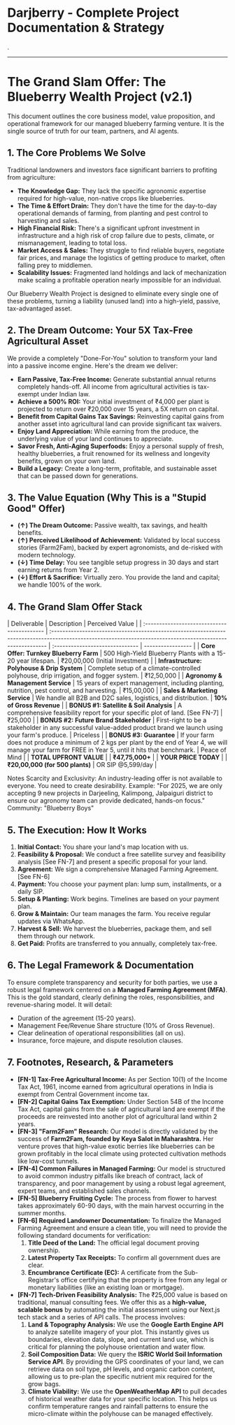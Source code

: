 # Darjberry - Complete Project Documentation & Strategy

.

---

# The Grand Slam Offer: The Blueberry Wealth Project (v2.1)

This document outlines the core business model, value proposition, and operational framework for our managed blueberry farming venture. It is the single source of truth for our team, partners, and AI agents.

## 1. The Core Problems We Solve

Traditional landowners and investors face significant barriers to profiting from agriculture:

- **The Knowledge Gap:** They lack the specific agronomic expertise required for high-value, non-native crops like blueberries.
- **The Time & Effort Drain:** They don't have the time for the day-to-day operational demands of farming, from planting and pest control to harvesting and sales.
- **High Financial Risk:** There's a significant upfront investment in infrastructure and a high risk of crop failure due to pests, climate, or mismanagement, leading to total loss.
- **Market Access & Sales:** They struggle to find reliable buyers, negotiate fair prices, and manage the logistics of getting produce to market, often falling prey to middlemen.
- **Scalability Issues:** Fragmented land holdings and lack of mechanization make scaling a profitable operation nearly impossible for an individual.

Our Blueberry Wealth Project is designed to eliminate every single one of these problems, turning a liability (unused land) into a high-yield, passive, tax-advantaged asset.

## 2. The Dream Outcome: Your 5X Tax-Free Agricultural Asset

We provide a completely "Done-For-You" solution to transform your land into a passive income engine. Here's the dream we deliver:

- **Earn Passive, Tax-Free Income:** Generate substantial annual returns completely hands-off. All income from agricultural activities is tax-exempt under Indian law.
- **Achieve a 500% ROI:** Your initial investment of ₹4,000 per plant is projected to return over ₹20,000 over 15 years, a 5X return on capital.
- **Benefit from Capital Gains Tax Savings:** Reinvesting capital gains from another asset into agricultural land can provide significant tax waivers.
- **Enjoy Land Appreciation:** While earning from the produce, the underlying value of your land continues to appreciate.
- **Savor Fresh, Anti-Aging Superfoods:** Enjoy a personal supply of fresh, healthy blueberries, a fruit renowned for its wellness and longevity benefits, grown on your own land.
- **Build a Legacy:** Create a long-term, profitable, and sustainable asset that can be passed down for generations.

## 3. The Value Equation (Why This is a "Stupid Good" Offer)

- **(↑) The Dream Outcome:** Passive wealth, tax savings, and health benefits.
- **(↑) Perceived Likelihood of Achievement:** Validated by local success stories (Farm2Fam), backed by expert agronomists, and de-risked with modern technology.
- **(↓) Time Delay:** You see tangible setup progress in 30 days and start earning returns from Year 2.
- **(↓) Effort & Sacrifice:** Virtually zero. You provide the land and capital; we handle 100% of the work.

## 4. The Grand Slam Offer Stack

| Deliverable                                 | Description                                                                                                                                                 | Perceived Value                 |
| :------------------------------------------ | :---------------------------------------------------------------------------------------------------------------------------------------------------------- | :------------------------------ | ----------------- |
| **Core Offer: Turnkey Blueberry Farm**      | 500 High-Yield Blueberry Plants with a 15-20 year lifespan.                                                                                                 | ₹20,00,000 (Initial Investment) |
| **Infrastructure: Polyhouse & Drip System** | Complete setup of a climate-controlled polyhouse, drip irrigation, and fogger system.                                                                       | ₹12,50,000                      |
| **Agronomy & Management Service**           | 15 years of expert management, including planting, nutrition, pest control, and harvesting.                                                                 | ₹15,00,000                      |
| **Sales & Marketing Service**               | We handle all B2B and D2C sales, logistics, and distribution.                                                                                               | **10% of Gross Revenue**        |
| **BONUS #1: Satellite & Soil Analysis**     | A comprehensive feasibility report for your specific plot of land. [See FN-7]                                                                               | ₹25,000                         |
| **BONUS #2: Future Brand Stakeholder**      | First-right to be a stakeholder in any successful value-added product brand we launch using your farm's produce.                                            | Priceless                       |
| **BONUS #3: Guarantee**                     | If your farm does not produce a minimum of 2 kgs per plant by the end of Year 4, we will manage your farm for FREE in Year 5, until it hits that benchmark. | Peace of Mind                   |
| **TOTAL UPFRONT VALUE**                     |                                                                                                                                                             | **₹47,75,000+**                 |
| **YOUR PRICE TODAY**                        |                                                                                                                                                             | **₹20,00,000 (for 500 plants)** | OR SIP @5,599/day |

Notes
Scarcity and Exclusivity: An industry-leading offer is not available to everyone. You need to create desirability.
Example: "For 2025, we are only accepting 9 new projects in Darjeeling, Kalimpong, Jalpaiguri district to ensure our agronomy team can provide dedicated, hands-on focus."
Community: "Blueberry Boys"

## 5. The Execution: How It Works

1.  **Initial Contact:** You share your land's map location with us.
2.  **Feasibility & Proposal:** We conduct a free satellite survey and feasibility analysis [See FN-7] and present a specific proposal for your land.
3.  **Agreement:** We sign a comprehensive Managed Farming Agreement. [See FN-6]
4.  **Payment:** You choose your payment plan: lump sum, installments, or a daily SIP.
5.  **Setup & Planting:** Work begins. Timelines are based on your payment plan.
6.  **Grow & Maintain:** Our team manages the farm. You receive regular updates via WhatsApp.
7.  **Harvest & Sell:** We harvest the blueberries, package them, and sell them through our network.
8.  **Get Paid:** Profits are transferred to you annually, completely tax-free.

## 6. The Legal Framework & Documentation

To ensure complete transparency and security for both parties, we use a robust legal framework centered on a **Managed Farming Agreement (MFA)**. This is the gold standard, clearly defining the roles, responsibilities, and revenue-sharing model. It will detail:

- Duration of the agreement (15-20 years).
- Management Fee/Revenue Share structure (10% of Gross Revenue).
- Clear delineation of operational responsibilities (all on us).
- Insurance, force majeure, and dispute resolution clauses.

## 7. Footnotes, Research, & Parameters

- **[FN-1] Tax-Free Agricultural Income:** As per Section 10(1) of the Income Tax Act, 1961, income earned from agricultural operations in India is exempt from Central Government income tax.
- **[FN-2] Capital Gains Tax Exemption:** Under Section 54B of the Income Tax Act, capital gains from the sale of agricultural land are exempt if the proceeds are reinvested into another plot of agricultural land within 2 years.
- **[FN-3] "Farm2Fam" Research:** Our model is directly validated by the success of **Farm2Fam, founded by Keya Salot in Maharashtra.** Her venture proves that high-value exotic berries like blueberries can be grown profitably in the local climate using protected cultivation methods like low-cost tunnels.
- **[FN-4] Common Failures in Managed Farming:** Our model is structured to avoid common industry pitfalls like breach of contract, lack of transparency, and poor management by using a robust legal agreement, expert teams, and established sales channels.
- **[FN-5] Blueberry Fruiting Cycle:** The process from flower to harvest takes approximately 60-90 days, with the main harvest occurring in the summer months.
- **[FN-6] Required Landowner Documentation:** To finalize the Managed Farming Agreement and ensure a clean title, you will need to provide the following standard documents for verification:
  1.  **Title Deed of the Land:** The official legal document proving ownership.
  2.  **Latest Property Tax Receipts:** To confirm all government dues are clear.
  3.  **Encumbrance Certificate (EC):** A certificate from the Sub-Registrar's office certifying that the property is free from any legal or monetary liabilities (like an existing loan or mortgage).
- **[FN-7] Tech-Driven Feasibility Analysis:** The ₹25,000 value is based on traditional, manual consulting fees. We offer this as a **high-value, scalable bonus** by automating the initial assessment using our Next.js tech stack and a series of API calls. The process involves:
  1.  **Land & Topography Analysis:** We use the **Google Earth Engine API** to analyze satellite imagery of your plot. This instantly gives us boundaries, elevation data, slope, and current land use, which is critical for planning the polyhouse orientation and water flow.
  2.  **Soil Composition Data:** We query the **ISRIC World Soil Information Service API**. By providing the GPS coordinates of your land, we can retrieve data on soil type, pH levels, and organic carbon content, allowing us to pre-plan the specific nutrient mix required for the grow bags.
  3.  **Climate Viability:** We use the **OpenWeatherMap API** to pull decades of historical weather data for your specific location. This helps us confirm temperature ranges and rainfall patterns to ensure the micro-climate within the polyhouse can be managed effectively.
